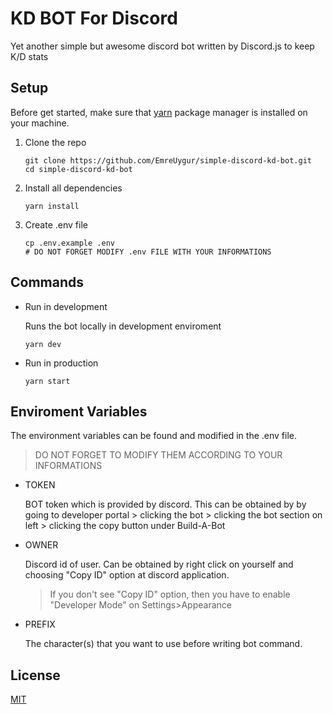 # KD BOT For Discord

Yet another simple but awesome discord bot written by Discord.js to keep K/D stats

## Setup

Before get started, make sure that [yarn](https://classic.yarnpkg.com/en/docs/install) package manager is installed on your machine.

1. Clone the repo

   ```
   git clone https://github.com/EmreUygur/simple-discord-kd-bot.git
   cd simple-discord-kd-bot
   ```

2. Install all dependencies

   ```
   yarn install
   ```

3. Create .env file

   ```
   cp .env.example .env
   # DO NOT FORGET MODIFY .env FILE WITH YOUR INFORMATIONS
   ```

## Commands

- Run in development

  Runs the bot locally in development enviroment

  ```
  yarn dev
  ```

- Run in production

  ```
  yarn start
  ```

## Enviroment Variables

The environment variables can be found and modified in the .env file.

> DO NOT FORGET TO MODIFY THEM ACCORDING TO YOUR INFORMATIONS

- TOKEN

  BOT token which is provided by discord. This can be obtained by by going to developer portal > clicking the bot > clicking the bot section on left > clicking the copy button under Build-A-Bot

- OWNER

  Discord id of user. Can be obtained by right click on yourself and choosing "Copy ID" option at discord application.

  > If you don't see "Copy ID" option, then you have to enable "Developer Mode" on Settings>Appearance

- PREFIX

  The character(s) that you want to use before writing bot command.

## License

[MIT](https://github.com/EmreUygur/simple-discord-kd-bot/blob/development/LICENSE)
